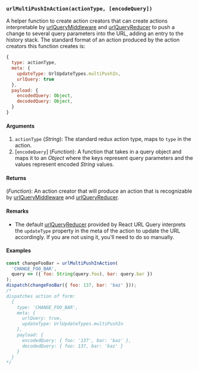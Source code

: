 ### `urlMultiPushInAction(actionType, [encodeQuery])`

A helper function to create action creators that can create actions interpretable by [urlQueryMiddleware](urlQueryMiddleware.md) and [urlQueryReducer](urlQueryReducer.md) to push a change to several query parameters into the URL, adding an entry to the history stack. The standard format of an action produced by the action creators this function creates is:

```js
{
  type: actionType,
  meta: {
    updateType: UrlUpdateTypes.multiPushIn,
    urlQuery: true
  },
  payload: {
    encodedQuery: Object,
    decodedQuery: Object,
  }
}
```


#### Arguments

1. `actionType` (*String*): The standard redux action type, maps to `type` in the action.
1. [`encodeQuery`] (*Function*): A function that takes in a query object and maps it to an *Object* where the keys represent query parameters and the values represent encoded *String* values.

#### Returns

(*Function*): An action creator that will produce an action that is recognizable by [urlQueryMiddleware](urlQueryMiddleware.md) and [urlQueryReducer](urlQueryReducer.md).

#### Remarks

* The default [urlQueryReducer](urlQueryReducer.md) provided by React URL Query interprets the `updateType` property in the meta of the action to update the URL accordingly. If you are not using it, you'll need to do so manually.

#### Examples

```js
const changeFooBar = urlMultiPushInAction(
  'CHANGE_FOO_BAR',
  query => ({ foo: String(query.foo), bar: query.bar })
);
dispatch(changeFooBar({ foo: 137, bar: 'baz' }));
/*
dispatches action of form:
  {
    type: 'CHANGE_FOO_BAR',
    meta: {
      urlQuery: true,
      updateType: UrlUpdateTypes.multiPushIn
    },
    payload: {
      encodedQuery: { foo: '137', bar: 'baz' },
      decodedQuery: { foo: 137, bar: 'baz' }
    }
  }
*/
```
